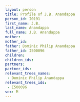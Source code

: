 ```yaml
---
layout: person
title: Profile of J.B. Anandappa
person_id: I0191
first_name: J.B.
last_name: Anandappa
full_name: J.B. Anandappa
mother: 
mother_id: 
father: Dominic Philip Anandappa
father_id: I500096
children:
children_ids:
partners:
partner_ids:
relevant_trees_names:
 - Dominic Philip Anandappa
relevant_trees_ids:
 - I500096
sex: M
---
```


